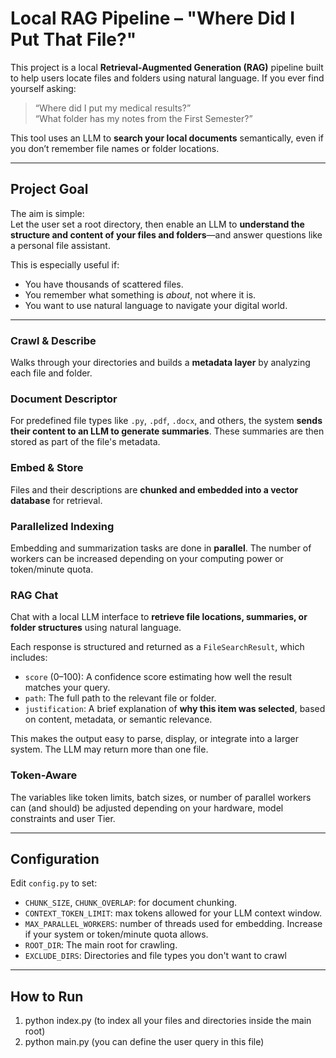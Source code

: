 # Local RAG Pipeline – "Where Did I Put That File?"

This project is a local **Retrieval-Augmented Generation (RAG)** pipeline built to help users locate files and folders using natural language. If you ever find yourself asking:

> “Where did I put my medical results?”    
> “What folder has my notes from the First Semester?”

This tool uses an LLM to **search your local documents** semantically, even if you don’t remember file names or folder locations.

---

## Project Goal

The aim is simple:  
Let the user set a root directory, then enable an LLM to **understand the structure and content of your files and folders**—and answer questions like a personal file assistant.

This is especially useful if:
- You have thousands of scattered files.
- You remember what something is *about*, not where it is.
- You want to use natural language to navigate your digital world.

---

### Crawl & Describe
Walks through your directories and builds a **metadata layer** by analyzing each file and folder.

### Document Descriptor
For predefined file types like `.py`, `.pdf`, `.docx`, and others, the system **sends their content to an LLM to generate summaries**. These summaries are then stored as part of the file's metadata.

### Embed & Store
Files and their descriptions are **chunked and embedded into a vector database** for retrieval.

### Parallelized Indexing
Embedding and summarization tasks are done in **parallel**. The number of workers can be increased depending on your computing power or token/minute quota.

### RAG Chat
Chat with a local LLM interface to **retrieve file locations, summaries, or folder structures** using natural language.

Each response is structured and returned as a `FileSearchResult`, which includes:

- `score` (0–100): A confidence score estimating how well the result matches your query.
- `path`: The full path to the relevant file or folder.
- `justification`: A brief explanation of **why this item was selected**, based on content, metadata, or semantic relevance.

This makes the output easy to parse, display, or integrate into a larger system. The LLM may return more than one file.

### Token-Aware
The variables like token limits, batch sizes, or number of parallel workers can (and should) be adjusted depending on your hardware, model constraints and user Tier.

---

## Configuration

Edit `config.py` to set:

- `CHUNK_SIZE`, `CHUNK_OVERLAP`: for document chunking.
- `CONTEXT_TOKEN_LIMIT`: max tokens allowed for your LLM context window.
- `MAX_PARALLEL_WORKERS`: number of threads used for embedding. Increase if your system or token/minute quota allows.
- `ROOT_DIR`: The main root for crawling.
- `EXCLUDE_DIRS`: Directories and file types you don't want to crawl

---

## How to Run

1. python index.py (to index all your files and directories inside the main root)
2. python main.py (you can define the user query in this file) 

